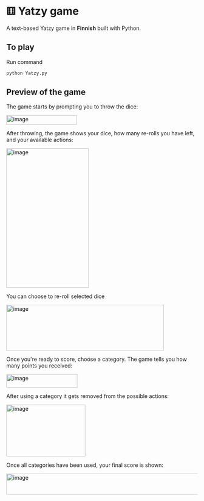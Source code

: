 # ⚅ Yatzy game

A text-based Yatzy game in **Finnish** built with Python.

## To play

Run command

```bash
python Yatzy.py
```

## Preview of the game

The game starts by prompting you to throw the dice:

<img width="185" height="25" alt="image" src="https://github.com/user-attachments/assets/c8b8525c-3c12-4d07-82b6-f5c74d806d4c" />


After throwing, the game shows your dice, how many re-rolls you have left, and your available actions:

<img width="217" height="366" alt="image" src="https://github.com/user-attachments/assets/cac9d081-9b26-4c83-acfa-316d5134d252" />


You can choose to re-roll selected dice

<img width="415" height="120" alt="image" src="https://github.com/user-attachments/assets/d523a406-6214-4276-a8c4-e2c7a8bc8dcd" />


Once you're ready to score, choose a category. The game tells you how many points you received:

<img width="187" height="35" alt="image" src="https://github.com/user-attachments/assets/ff54ef14-b397-4299-93fb-65070999b4db" />


After using a category it gets removed from the possible actions:

<img width="208" height="136" alt="image" src="https://github.com/user-attachments/assets/fdff72fc-e667-4303-851e-d8ee785c041a" />


Once all categories have been used, your final score is shown:

<img width="923" height="55" alt="image" src="https://github.com/user-attachments/assets/b8c32f46-5496-4123-aed4-daf1641b94bb" />
